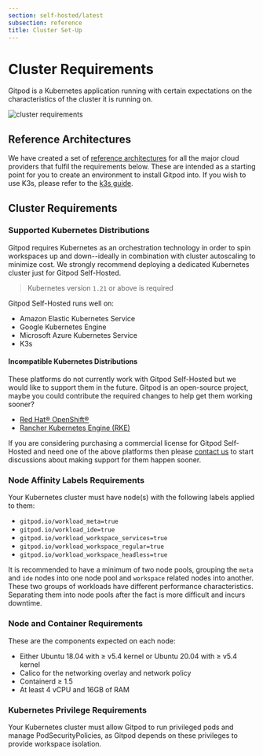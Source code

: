 ```yaml
---
section: self-hosted/latest
subsection: reference
title: Cluster Set-Up
---
```


<script context="module">
  export const prerender = true;
</script>

# Cluster Requirements

Gitpod is a Kubernetes application running with certain expectations on the characteristics of the cluster it is running on.

![cluster requirements](../../static/images/docs/self-hosted/cluster-requirements.png)

<!-- raw editable diagram can be found under static/images/docs/self-hosted/cluster-requirements.excalidraw -->

## Reference Architectures

We have created a set of [reference architectures](../latest/reference-architecture) for all the major cloud providers that fulfil the requirements below. These are intended as a starting point for you to create an environment to install Gitpod into. If you wish to use K3s, please refer to the [k3s guide](../latest/cluster-set-up/on-k3s).

## Cluster Requirements

### Supported Kubernetes Distributions

Gitpod requires Kubernetes as an orchestration technology in order to spin workspaces up and down--ideally in combination with cluster autoscaling to minimize cost. We strongly recommend deploying a dedicated Kubernetes cluster just for Gitpod Self-Hosted.

> Kubernetes version `1.21` or above is required

Gitpod Self-Hosted runs well on:

- Amazon Elastic Kubernetes Service
- Google Kubernetes Engine
- Microsoft Azure Kubernetes Service
- K3s

#### Incompatible Kubernetes Distributions

These platforms do not currently work with Gitpod Self-Hosted but we would like to support them in the future. Gitpod is an open-source project, maybe you could contribute the required changes to help get them working sooner?

- [Red Hat® OpenShift®](https://github.com/gitpod-io/gitpod/issues/5409)
- [Rancher Kubernetes Engine (RKE)](https://github.com/gitpod-io/gitpod/issues/5410)

If you are considering purchasing a commercial license for Gitpod Self-Hosted and need one of the above platforms then please [contact us](/contact/sales) to start discussions about making support for them happen sooner.

### Node Affinity Labels Requirements

Your Kubernetes cluster must have node(s) with the following labels applied to them:

- `gitpod.io/workload_meta=true`
- `gitpod.io/workload_ide=true`
- `gitpod.io/workload_workspace_services=true`
- `gitpod.io/workload_workspace_regular=true`
- `gitpod.io/workload_workspace_headless=true`

It is recommended to have a minimum of two node pools, grouping the `meta` and `ide` nodes into one node pool and `workspace` related nodes into another. These two groups of workloads have different performance characteristics. Separating them into node pools after the fact is more difficult and incurs downtime.

### Node and Container Requirements

These are the components expected on each node:

- Either Ubuntu 18.04 with ≥ v5.4 kernel or Ubuntu 20.04 with ≥ v5.4 kernel
- Calico for the networking overlay and network policy
- Containerd ≥ 1.5
- At least 4 vCPU and 16GB of RAM

### Kubernetes Privilege Requirements

Your Kubernetes cluster must allow Gitpod to run privileged pods and manage PodSecurityPolicies, as Gitpod depends on these privileges to provide workspace isolation.
